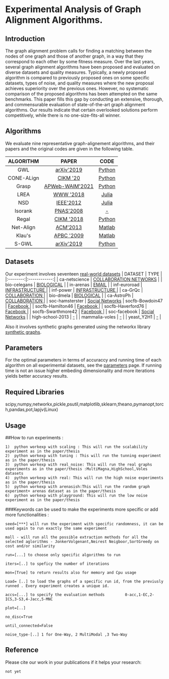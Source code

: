 # **Experimental Analysis of Graph Alignment Algorithms.**

## **Introduction**
The graph alignment problem calls for finding a matching between the nodes of one graph and those of another graph, in a way that they correspond to each other by some fitness measure. Over the last years, several graph alignment algorithms have been proposed and evaluated on diverse datasets and quality measures. Typically, a newly proposed algorithm is compared to previously proposed ones on some specific datasets, types of noise, and quality measures where the new proposal achieves superiority over the previous ones. However, no systematic comparison of the proposed algorithms has been attempted on the same benchmarks. This paper fills this gap by conducting an extensive, thorough, and commensurable evaluation of state-of-the-art graph alignment algorithms. Our results indicate that certain overlooked solutions perform competitively, while there is no one-size-fits-all winner.

## Algorithms

We evaluate nine representative graph-alignement algorithms, and their papers and the original codes are given in the following table.

|   ALGORITHM   |     PAPER     |   CODE   |
|:--------:|:------------:|:--------:|
|  GWL  |  [arXiv'2019](https://arxiv.org/abs/1901.06003)  |  [Python](https://github.com/HongtengXu/gwl)  |
|  CΟΝΕ-ALign   |  [CIKM '20](https://dl.acm.org/doi/10.1145/3340531.3412136)  | [Python](https://github.com/GemsLab/CONE-Align) |
|  Grasp        |    [APWeb-WAIM'2021](https://link.springer.com/chapter/10.1007/978-3-030-85896-4_4)    | [Python](https://github.com/juhuhu/GrASp)      |
|  LREA        |    [WWW '2018](https://dl.acm.org/doi/10.1145/3178876.3186128)    |      [Julia](https://github.com/nassarhuda/lowrank_spectral)      |
|  NSD       |    [IEEE'2012](https://ieeexplore.ieee.org/document/5975146)    | [Julia](https://github.com/nassarhuda/NetworkAlignment.jl/blob/master/src/NSD.jl) |
|  Isorank     |    [PNAS'2008](https://www.pnas.org/content/105/35/12763)    |         [-](http://cb.csail.mit.edu/cb/mna/)       |
|  Regal     |    [CIKM '2018](https://dl.acm.org/doi/10.1145/3269206.3271788)    | [Python](https://github.com/GemsLab/REGAL) |
|  Net-Align        |    [ACM'2013](https://dl.acm.org/doi/10.1145/2435209.2435212)    |[Matlab](https://www.cs.purdue.edu/homes/dgleich/codes/netalign/)      |
|  Klau's        | [APBC '2009](https://bmcbioinformatics.biomedcentral.com/articles/10.1186/1471-2105-10-S1-S59) | [Matlab](https://www.cs.purdue.edu/homes/dgleich/codes/netalign/) |
|  S-GWL        | [arXiv'2019](https://arxiv.org/pdf/1905.07645.pdf) | [Python](https://github.com/HongtengXu/s-gwl) |


## Datasets

Our experiment involves seventeen [real-world datasets](https://github.com/constantinosskitsas/Framework_GraphAlignment/blob/master/data.zip)
|   DATASET   |     TYPE     |
|:--------:|:------------:|
|  ca-netscience  | [COLLABORATION NETWORKS](https://networkrepository.com/ca-netscience.php)  |
|  bio-celegans   |     [BIOLOGICAL](https://networkrepository.com/bio-celegans.php) |
|  in-arenas        |        [EMAIL](https://networkrepository.com/email-univ.php)      |
|  inf-euroroad        |            [INFRASTRUCTURE ](https://networkrepository.com/inf-euroroad.php)      |
|  inf-power       |         [INFRASTRUCTURE ](https://networkrepository.com/inf-power.php) |
|  ca-GrQc     | [COLLABORATION ](https://networkrepository.com/ca-GrQc.php) |
|  bio-dmela     |         [BIOLOGICAL](https://networkrepository.com/bio-dmela.php) |
|  ca-AstroPh        | [COLLABORATION ](https://networkrepository.com/ca-AstroPh.php)      |
| soc-hamsterster        |  [Social Networks](https://networkrepository.com/soc-hamsterster.php)
| socfb-Bowdoin47        |             [Facebook ](https://networkrepository.com/socfb-Bowdoin47.php)      |
|  socfb-Hamilton46       |         [Facebook ](https://networkrepository.com/socfb-Hamilton46.php) |
|  socfb-Haverford76     |           [Facebook ](https://networkrepository.com/socfb-Haverford76.php)       |
|  socfb-Swarthmore42       | [Facebook ](https://networkrepository.com/socfb-Swarthmore42.php) |
|  soc-facebook       |    [Social Networks](http://snap.stanford.edu/data/ego-Facebook.html)      |
|  high-school-2013     |           [-](-)       |
|  mammalia-voles       | [-](-) |
|  yeast_Y2H1       |    [-](-)      |


Also it involves synthetic graphs generated using the networkx library [synthetic graphs](https://networkx.org/documentation/stable/reference/generators.html).

## Parameters

For the optimal parameters in terms of accuraccy and running time of each algorithm on all experimental datasets, see the [parameters](https://github.com/constantinosskitsas/Framework_GraphAlignment/blob/master/experiment/__init__.py) page. If running time is not an issue higher embeding dimensionality and more iterations yields better accuracy results.
## Required Libraries
scipy,numpy,networkx,pickle,psutil,matplotlib,sklearn,theano,pymanopt,torch,pandas,pot,lapjv(Linux)
## Usage


##How to run experiments :
```shell
1)  python workexp with scaling : This will run the scalability experiment as in the paper/thesis
2)  python workexp with tuning : This will run the tunning experiment as in the paper/thesis
3)  python workexp with real_noise: This will run the real graphs experiments as in the paper/thesis :MultiMagna,HighSchool,Voles datasets
4)  python workexp with real: This will run the high noise experiments as in the paper/thesis 
5)  python workexp with arenasish:This will run the random graph experiment+ arenas dataset as in the paper/thesis
6)  python workexp with playground: This will run the low noise experiment as in the paper/thesis
```
###Keywords can be used to make the experiments more specific or add more functionalities :
```shell
seed=[***] will run the experiment with specific randomness, it can be used again to run exactly the same experiment

mall - will run all the possible extraction methods for all the selected aglorithms - JonkerVolgenant,Neirest Neigboor,SortGreedy on cost and/or similarity

run=[...] to choose only specific algorithms to run

iters=[..] to speficy the number of iterations

mon=[True] to return results also for memory and Cpu usage

Load= [..] to load the graphs of a specific run id, from the previusly runned . Every experiment creates a unique id.

accs=[...] to specify the evaluation methods         0-acc,1-EC,2-ICS,3-S3,4-Jacc,5-MNC

plot=[..]

no_disc=True

until_connected=False

noise_type-[..] 1 for One-Way, 2 MultiModal ,3 Two-Way
```
## Reference

Please cite our work in your publications if it helps your research:

```
not yet
```
